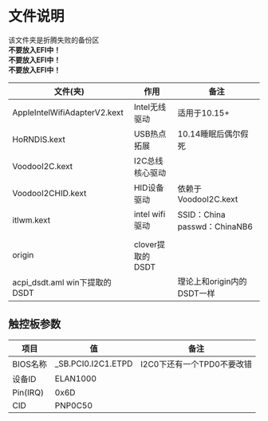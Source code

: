 # 文件说明
该文件夹是折腾失败的备份区  
**不要放入EFI中！**  
**不要放入EFI中！**  
**不要放入EFI中！**  

| 文件(夹)                      | 作用             | 备注                         |
|-------------------------------|------------------|------------------------------|
| AppleIntelWifiAdapterV2.kext  | Intel无线驱动    | 适用于10.15+                 |
| HoRNDIS.kext                  | USB热点拓展      | 10.14睡眠后偶尔假死          |
| VoodooI2C.kext                | I2C总线核心驱动  |                              |
| VoodooI2CHID.kext             | HID设备驱动      | 依赖于VoodooI2C.kext         |
| itlwm.kext                    | intel wifi驱动   | SSID：China passwd：ChinaNB6 |
|                               |                  |                              |
| origin                        | clover提取的DSDT |                              |
| acpi_dsdt.aml win下提取的DSDT |                  | 理论上和origin内的DSDT一样   |

## 触控板参数
| 项目     | 值                  | 备注                       |
|----------|---------------------|----------------------------|
| BIOS名称 | \_SB.PCI0.I2C1.ETPD | I2C0下还有一个TPD0不要改错 |
| 设备ID   | ELAN1000            |                            |
| Pin(IRQ) | 0x6D                |                            |
| CID      | PNP0C50             |                            |